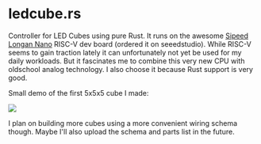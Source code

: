 # ledcube.rs

Controller for LED Cubes using pure Rust. It runs on the awesome [Sipeed Longan Nano](https://github.com/SeeedDocument/Sipeed-Longan-Nano/tree/master/res) RISC-V dev board (ordered it on seeedstudio). While RISC-V seems to gain traction lately it can unfortunately not yet be used for my daily workloads. But it fascinates me to combine this very new CPU with oldschool analog technology. I also choose it because Rust support is very good.

Small demo of the first 5x5x5 cube I made:

![](cube1.gif)

I plan on building more cubes using a more convenient wiring schema though. Maybe I'll also upload the schema and parts list in the future.
